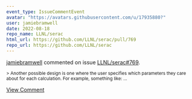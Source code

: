 ```yaml
---
event_type: IssueCommentEvent
avatar: "https://avatars.githubusercontent.com/u/17935880?"
user: jamiebramwell
date: 2022-08-18
repo_name: LLNL/serac
html_url: https://github.com/LLNL/serac/pull/769
repo_url: https://github.com/LLNL/serac
---
```


<a href='https://github.com/jamiebramwell' target='_blank'>jamiebramwell</a> commented on issue <a href='https://github.com/LLNL/serac/pull/769' target='_blank'>LLNL/serac#769</a>.

<small>> Another possible design is one where the user specifies which parameters they care about for each calculation. For example, something like:...</small>

<a href='https://github.com/LLNL/serac/pull/769' target='_blank'>View Comment</a>